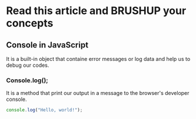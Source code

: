 # Read this article and BRUSHUP your concepts

## Console in JavaScript
It is a built-in object that containe error messages or log data and help us to debug our codes.


### Console.log();

It is a method that print our output in a message to the browser's developer console.

``` javascript
console.log("Hello, world!");
```